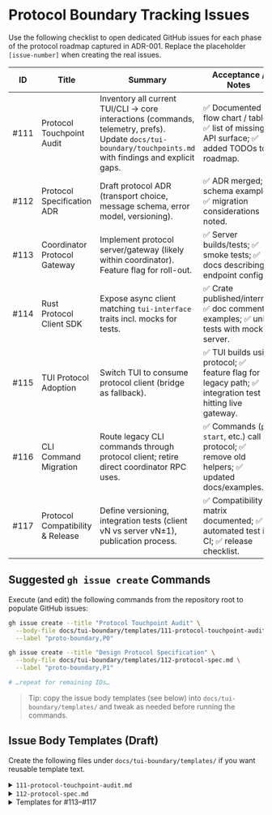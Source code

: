 # Protocol Boundary Tracking Issues

Use the following checklist to open dedicated GitHub issues for each phase of the protocol roadmap
captured in ADR-001. Replace the placeholder `[issue-number]` when creating the real issues.

| ID | Title | Summary | Acceptance / Notes |
| --- | --- | --- | --- |
| #111 | Protocol Touchpoint Audit | Inventory all current TUI/CLI → core interactions (commands, telemetry, prefs). Update `docs/tui-boundary/touchpoints.md` with findings and explicit gaps. | ✅ Documented flow chart / table; ✅ list of missing API surface; ✅ added TODOs to roadmap. |
| #112 | Protocol Specification ADR | Draft protocol ADR (transport choice, message schema, error model, versioning). | ✅ ADR merged; ✅ schema examples; ✅ migration considerations noted. |
| #113 | Coordinator Protocol Gateway | Implement protocol server/gateway (likely within coordinator). Feature flag for roll-out. | ✅ Server builds/tests; ✅ smoke tests; ✅ docs describing endpoint config. |
| #114 | Rust Protocol Client SDK | Expose async client matching `tui-interface` traits incl. mocks for tests. | ✅ Crate published/internal; ✅ doc comment examples; ✅ unit tests with mock server. |
| #115 | TUI Protocol Adoption | Switch TUI to consume protocol client (bridge as fallback). | ✅ TUI builds using protocol; ✅ feature flag for legacy path; ✅ integration test hitting live gateway. |
| #116 | CLI Command Migration | Route legacy CLI commands through protocol client; retire direct coordinator RPC uses. | ✅ Commands (`ps`, `start`, etc.) call protocol; ✅ remove old helpers; ✅ updated docs/examples. |
| #117 | Protocol Compatibility & Release | Define versioning, integration tests (client vN vs server vN±1), publication process. | ✅ Compatibility matrix documented; ✅ automated test in CI; ✅ release checklist. |

## Suggested `gh issue create` Commands

Execute (and edit) the following commands from the repository root to populate GitHub issues:

```sh
gh issue create --title "Protocol Touchpoint Audit" \
  --body-file docs/tui-boundary/templates/111-protocol-touchpoint-audit.md \
  --label "proto-boundary,P0"

gh issue create --title "Design Protocol Specification" \
  --body-file docs/tui-boundary/templates/112-protocol-spec.md \
  --label "proto-boundary,P1"

# …repeat for remaining IDs…
```

> Tip: copy the issue body templates (see below) into `docs/tui-boundary/templates/` and tweak as
> needed before running the commands.

## Issue Body Templates (Draft)

Create the following files under `docs/tui-boundary/templates/` if you want reusable template text.

<details>
<summary><code>111-protocol-touchpoint-audit.md</code></summary>

```markdown
## Goal
- Catalogue every interaction the TUI and legacy CLI make with the core runtime/coordinator.
- Highlight any missing operations or data required by the UI.

## Deliverables
- Updated `docs/tui-boundary/touchpoints.md` containing:
  - Command list & grouping (list/start/stop/logs/preferences/telemetry/etc.).
  - Current transport/mechanism (direct RPC, file system, CLI helper).
  - Gaps / TODOs.
- Follow-up TODOs filed (or linked) for missing APIs.

## Exit Criteria
- [ ] Table/diagram added or updated.
- [ ] Gaps captured in roadmap or subsequent issues.
- [ ] Summary comment added to ADR-001 linking this audit.

## References
- ADR-001: TUI ↔ Core Interface Boundary
- Roadmap Issue: Phase P0
```

</details>

<details>
<summary><code>112-protocol-spec.md</code></summary>

```markdown
## Goal
- Propose and document the transport, schema, and versioning strategy for the UI ↔ core protocol.

## Deliverables
- ADR (or ADR update) containing:
  - Transport decision (HTTP/WebSocket/gRPC/etc.) with rationale.
  - Message schemas (request/response examples).
  - Error handling and status codes.
  - Version negotiation and compatibility plan.
- Diagram showing protocol layering vs existing coordinator APIs.

## Exit Criteria
- [ ] ADR merged and referenced by roadmap.
- [ ] Follow-up tasks identified (server implementation, client SDK).
- [ ] Reviewer sign-off from core + UI representatives.

## References
- ADR-001
- Issue #111 results
```

</details>

<details>
<summary>Templates for #113–#117</summary>

Create similar markdown files summarising goals, deliverables, and exit criteria for each phase.
</details>

